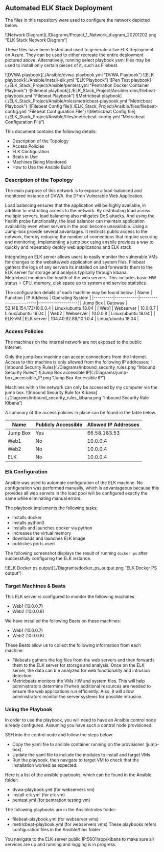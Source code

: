 ## Automated ELK Stack Deployment

The files in this repository were used to configure the network depicted below.

![Network Diagram](./Diagrams/Project_1_Network_diagram_20201202.png "ELK Stack Network Diagram”)

These files have been tested and used to generate a live ELK deployment on Azure. They can be used to either recreate the entire deployment pictured above. Alternatively, running select playbook yaml files may be used to install only certain pieces of it, such as Filebeat.

![DVWA playbook](./Ansible/dvwa-playbook.yml “DVWA Playbook”) 
![ELK playbook](./Ansible/install-elk.yml “ELK Playbook”) 
![Pen Test playbook](./ELK_Stack_Project/Ansible/pentest.yml “Pentration Docker Container Playbook”) 
![Filebeat playbook](./ELK_Stack_Project/Ansible/roles/filebeat-playbook.yml “Filebeat Playbook”) 
![Metricbeat playbook](./ELK_Stack_Project/Ansible/roles/metricbeat-playbook.yml “Metricbeat Playbook”) 
![Filebeat Config file](./ELK_Stack_Project/Ansible/files/filebeat-config.yml “Filebeat Configuration File”) 
![Metricbeat Config file](./ELK_Stack_Project/Ansible/files/metricbeat-config.yml “Metricbeat Configuration File”) 



This document contains the following details:
- Description of the Topology
- Access Policies
- ELK Configuration
- Beats in Use
- Machines Being Monitored
- How to Use the Ansible Build


### Description of the Topology

The main purpose of this network is to expose a load-balanced and monitored instance of DVWA, the D*mn Vulnerable Web Application.

Load balancing ensures that the application will be highly available, in addition to restricting access to the network.  By distributing load across multiple servers, load balancing also mitigates DoS attacks. And using the health probe functionality, the load balancer can maintain application availability even when servers in the pool become unavailable. 
Using a Jump-box provide several advantages.  It restricts public access to the network, thereby reducing the number of connections that require securing and monitoring.  Implementing a jump box using ansbile provides a way to quickly and repeatably deploy web applications and ELK stack.

Integrating an ELK server allows users to easily monitor the vulnerable VMs for changes to the website/web application and system files.
Filebeat gathers the logs of any servers its installed on and forewards them to the ELK server for storage and analysis typically through kibana.  
Metricbeat monitors the health of the web servers.  This includes basic HW status = CPU, memory, disk space  up to system and service statistics.

The configuration details of each machine may be found below.
| Name     | Function   | IP Address              | Operating System   | 
|----------|------------|-------------------------|--------------------| 
| Jump Box | Gateway    | 52.148.154.173/10.0.0.4 | Linux/ubuntu 18.04 | 
| Web1     | Webserver  | 10.0.0.7                | Linux/ubuntu 18.04 | 
| Web2     | Webserver  | 10.0.0.8                | Linux/ubuntu 18.04 | 
| ELK-VM   | ELK server | 104.40.92.88/10.1.0.4   | Linux/ubuntu 18.04 | 

### Access Policies

The machines on the internal network are not exposed to the public Internet. 

Only the jump-box machine can accept connections from the Internet. Access to this machine is only allowed from the following IP addresses: 
![Inbound Security Rules](./Diagrams/inbound_security_rules.png “Inbound Security Rules”)
![Jump Box accessible IP](./Diagrams/jump-box_accessible_IP.png “Jump Box Accessible IP”)

Machines within the network can only be accessed by my computer via the jump box.
![Inbound Security Rule for Kibana](./Diagrams/inbound_security_rules_kibana.png “Inbound Security Rule Kibana”)

A summary of the access policies in place can be found in the table below.

| Name     | Publicly Accessible | Allowed IP Addresses |
|----------|---------------------|----------------------|
| Jump Box | Yes                 | 66.58.183.53         |
| Web1     | No                  | 10.0.0.4             |
| Web2     | No                  | 10.0.0.4             |
| ELK      | No                  | 10.0.0.4             |

### Elk Configuration

Ansible was used to automate configuration of the ELK machine. No configuration was performed manually, which is advantageous because this provides all web servers in the load pool will be configured exactly the same while eliminating manual errors. 

The playbook implements the following tasks: 
- installs docker 
- installs python3 
- installs and launches docker via python 
- increases the virtual memory 
- downloads and launches ELK image 
- publishes ports used

The following screenshot displays the result of running `docker ps` after successfully configuring the ELK instance.

![ELK Docker ps output](./Diagrams/docker_ps_output.png “ELK Docker PS output”)

### Target Machines & Beats
This ELK server is configured to monitor the following machines:
- Web1 (10.0.0.7) 
- Web2 (10.0.0.8)

We have installed the following Beats on these machines:
- Web1 (10.0.0.7) 
- Web2 (10.0.0.8)

These Beats allow us to collect the following information from each machine:
- Filebeats gathers the log files from the web servers and then forwards them to the ELK server for storage and analysis.  Once on the ELK server, the data can b e analyzed for web functionality and intrusion detection. 
- Metricbeats monitors the VMs HW and system files.  This will help administrators determine if/when additional resources are needed to ensure the web applications run efficiently.  Also, it will allow administrators monitor the server systems for possible intrusion.    

### Using the Playbook
In order to use the playbook, you will need to have an Ansible control node already configured. Assuming you have such a control node provisioned: 

SSH into the control node and follow the steps below:
- Copy the yaml file to ansible container running on the provisioner (jump-box).
- Update the yaml file to include the modules to install and target VMs
- Run the playbook, then navigate to target VM to check that the installation worked as expected.

Here is a list of the ansible playbooks, which can be found in the Ansible folder:
- dvwa-playbook.yml (for webservers vm)
- install-elk.yml (for elk vm)
- pentest.yml (for pentration testing vm)

The following playbooks are in the Ansible/roles folder:
- filebeat-playbook.yml (for webserver vms)
- metricbeat-playbook.yml (for webservers vms)
These playbooks refers configuration files in the Ansible/files folder

You navigate to the ELK server public IP:5601/app/kibana to make sure all services are up and running and logging is in progress.
